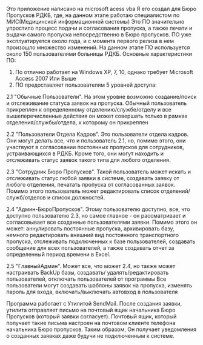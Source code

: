 Это приложение написано на microsoft acess vba
Я его создал для Бюро Пропусков РДКБ, где, на данном этапе работаю специалистом по МИС(Медицинской информационной системы)
Это ПО значительно упростило процесс подачи и согласования пропуска, а также печати и выдачи самого пропуска непосредственно в Бюро пропусков.
ПО уже эксплуатируется около года, и с момента первого релиза в нем произошло множество изменений. 
На данном этапе ПО используется около 150 пользователями больницы РДКБ. Основные характеристики ПО:

1. По отлично работает на Windows XP, 7, 10, однако требует Microsoft Access 2007 Или Выше
2. ПО предоставляет пользователям 5 уровней доступа: 

  2.1 "Обычные Пользователи". На этом уровне возможно создание/поиск и отслеживание статуса заявок на пропуска. 
  Обычный пользователь прикреплен к определенному отделению/службе/отделу и все вышеперечисленные действия он может 
  совершать только в рамках отделения/службы/отдела, к которому он прикреплен 
  
  2.2 "Пользователи Отдела Кадров". Это пользователи отдела кадров. Они могут делать все, что и пользователь 2.1, но, 
  помимо этого, они участвуют в согласовании постоянных пропусков для сотрудников, устраивающихся в РДКБ. 
  Кроме того, они могут находить и отслеживать статус заявок такого типа для любого отделения. 
  
  2.3 "Сотрудник Бюро Пропусков". Такой пользователь может искать и отслеживать статус любой заявки в системе, 
  создавать заявку от любого отделения, печатать пропуска от согласованных заявок. Помимо этого пользователь может 
  редактировать список отделений/служб/отделов и список должностей. 
  
  2.4 "Админ-БюроПропусков". Этому пользователю доступно, все, что доступно пользователю 2.3, но самое главное - 
  он рассматривает и согласовывает все созданные пользователями заявки. Помимо этого он может: аннулировать постоянные пропуска, 
  архивировать базу, немного редактировать внешний вид постоянного транспортного пропуска, отслеживать подключенных к базе пользователей,
  создавать сообщение для всех пользователей, а также создавать отчет за определенный период времени в Excel. 
  
  2.5 "ГлавныйАдмин". Может все, что может 2.4, но также может настраивать BackUp базы, создавать/ удалять/редактировать пользователей, отключать пользователей от программы
  Все пользователи могут создавать шаблоны заявок на пропуска, изменять пароль для входа, включать/выключать автовход в пользователя
  
Программа работает с Утилитой SendMail. После создания заявки, утилита отправляет письмо на почтовый 
ящик начальника Бюро Пропусков (который заявки согласует). Почтовый ящик, который получает такие письма 
настроен на почтовом клиенте телефона начальника Бюро пропусков. 
Таким образом, Он получает уведомления о созданных заявках даже будучи не подключенным к системе.
